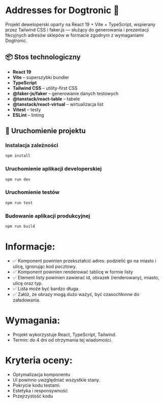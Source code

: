 # Addresses for Dogtronic 🐾

Projekt deweloperski oparty na React 19 + Vite + TypeScript, wspierany przez Tailwind CSS i faker.js — służący do generowania i prezentacji fikcyjnych adresów sklepów w formacie zgodnym z wymaganiami Dogtronic.

## 📦 Stos technologiczny

- **React 19**
- **Vite** – superszybki bundler
- **TypeScript**
- **Tailwind CSS** – utility-first CSS
- **@faker-js/faker** – generowanie danych testowych
- **@tanstack/react-table** – tabele
- **@tanstack/react-virtual** – wirtualizacja list
- **Vitest** – testy
- **ESLint** – linting

## 🚀 Uruchomienie projektu

### Instalacja zależności

```bash
npm install
```

### Uruchomienie aplikacji developerskiej

```bash
npm run dev
```

### Uruchomienie testów

```bash
npm run test
```

### Budowanie aplikacji produkcyjnej

```bash
npm run build
```

# Informacje:

- ✅ Komponent powinien przekształcić adres: podzielić go na miasto i ulicę, ignorując kod pocztowy.
- ✅ Komponent powinien renderować tablicę w formie listy
- ✅ Element listy powinien zawierać id, obrazek (renderowany), miasto, ulicę oraz typ.
- ✅ Lista może być bardzo długa.
- ✅ Załóż, że obrazy mogą dużo ważyć, być czasochłonne do załadowania.

# Wymagania:

- Projekt wykorzystuje React, TypeScript, Tailwind.
- Termin: do 4 dni od otrzymania tej wiadomości.

# Kryteria oceny:

- Optymalizacja komponentu
- UI powinno uwzględniać wszystkie stany.
- Pokrycie kodu testami.
- Estetyka i responsywność
- Przejrzystość kodu
